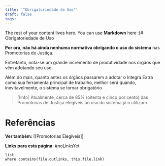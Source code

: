 ```yaml
---
title: '"Obrigatoriedade de Uso"'
draft: false
tags:
---
```

 
The rest of your content lives here. You can use **Markdown** here :)# Obrigatoriedade de Uso

**Por ora, não há ainda nenhuma normativa obrigando o uso do sistema** nas Promotorias de Justiça. 

Entretanto, nota-se um grande incremento de produtividade nos órgãos que vêm adotando seu uso.

Além do mais, quanto antes os órgãos passarem a adotar o Integra Extra como sua ferramenta principal de trabalho, melhor será quando, inevitavelmente, o sistema se tornar obrigatório

> [!info] Atualmente, cerca de 85% (oitenta e cinco por cento) das Promotorias de Justiça elegíveis ao uso do sistema já o utilizam.
# Referências

**Ver também:** [[Promotorias Elegíveis]]

**Links para esta página**: #noLinksYet
```dataview
list
where contains(file.outlinks, this.file.link)
```